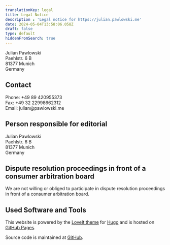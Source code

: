 ```yaml
---
translationKey: legal
title: Legal Notice
description : 'Legal notice for https://julian.pawlowski.me'
date: 2024-05-04T13:58:06.058Z
draft: false
type: default
hiddenFromSearch: true
---
```


Julian Pawlowski  
Paehlstr. 6 B  
81377 Munich  
Germany

## Contact

Phone: +&#052;&#057;&#032;&#056;&#057;&#032;&#052;&#050;&#048;&#057;&#053;&#053;&#051;&#055;&#051;  
Fax: +&#052;&#057;&#032;&#051;&#050;&#032;&#050;&#050;&#057;&#057;&#056;&#054;&#054;&#050;&#051;&#049;&#050;  
Email: &#106;&#117;&#108;&#105;&#097;&#110;&#064;&#112;&#097;&#119;&#108;&#111;&#119;&#115;&#107;&#105;&#046;&#109;&#101;  

## Person responsible for editorial

Julian Pawlowski  
Paehlstr. 6 B  
81377 Munich  
Germany

## Dispute resolution proceedings in front of a consumer arbitration board

We are not willing or obliged to participate in dispute resolution proceedings in front of a consumer arbitration board.

## Used Software and Tools

This website is powered by the [LoveIt theme](https://hugoloveit.com/) for [Hugo](https://gohugo.io/) and is hosted on [GitHub Pages](https://pages.github.com/).

Source code is maintained at [GitHub](https://github.com/jpawlowski/personal-website).
